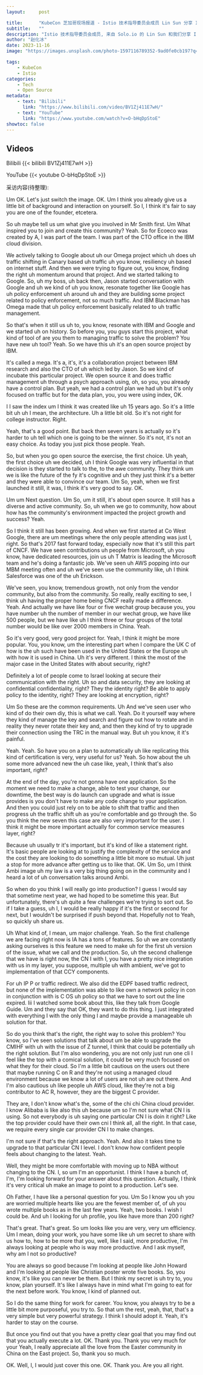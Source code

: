 ```yaml
---
layout:     post

title:      "KubeCon 芝加哥现场报道 - Istio 技术指导委员会成员 Lin Sun 分享 Istio 项目历史与未来展望"
subtitle:   ""
description: "Istio 技术指导委员会成员, 来自 Solo.io 的 Lin Sun 和我们分享 Isito 项目历史与未来展望"
author: "赵化冰"
date: 2023-11-16
image: "https://images.unsplash.com/photo-1597116789352-9ad0fe0cb197?q=80&w=3432&auto=format&fit=crop&ixlib=rb-4.0.3&ixid=M3wxMjA3fDB8MHxwaG90by1wYWdlfHx8fGVufDB8fHx8fA%3D%3D"

tags:
    - KubeCon
    - Istio
categories:
    - Tech
    - Open Source
metadata:
    - text: "Bilibili"
      link: "https://www.bilibili.com/video/BV1Zj411E7wH/"
    - text: "YouTube"
      link: "https://www.youtube.com/watch?v=O-bHqDpStoE"
showtoc: false
---
```


## Videos

Bilibili
{{< bilibili BV1Zj411E7wH >}}

YouTube
{{< youtube O-bHqDpStoE >}}

采访内容(待整理):

Um OK. Let's just switch the image. OK. Um I think you already give us a little bit of background and interaction on yourself. So I, I think it's fair to say you are one of the founder, etcetera.

So uh maybe tell us um what give you involved in Mr Smith first. Um What inspired you to join and create this community? Yeah. So for Ecoeco was created by A, I was part of the team. I was part of the CTO office in the IBM cloud division.

We actively talking to Google about uh our Omega project which uh does uh traffic shifting in Canary based uh traffic uh you know, resiliency uh based on internet stuff. And then we were trying to figure out, you know, finding the right uh momentum around that project. And we started talking to Google. So, uh my boss, uh back then, Jason started conversation with Google and uh we kind of uh you know, resonate together like Google has uh policy enforcement uh around uh and they are building some project related to policy enforcement, not so much traffic. And IBM Blackman has Omega made that uh policy enforcement basically related to uh traffic management.

So that's when it still us uh to, you know, resonate with IBM and Google and we started uh on history. So before you, you guys start this project, what kind of tool of are you them to managing traffic to solve the problem? You have new uh tool? Yeah. So we have this uh it's an open source project by IBM.

It's called a mega. It's a, it's, it's a collaboration project between IBM research and also the CTO of uh which led by Jason. So we kind of incubate this particular project. We open source it and does traffic management uh through a psych approach using, oh, so you, you already have a control plan. But yeah, we had a control plan we had uh but it's only focused on traffic but for the data plan, you, you were using index, OK.

I I saw the index um I think it was created like uh 15 years ago. So it's a little bit uh uh I mean, the architecture. Uh a little bit old. So it's not right for college instructor. Right.

Yeah, that's a good point. But back then seven years is actually so it's harder to uh tell which one is going to be the winner. So it's not, it's not an easy choice. As today you just pick those people. Yeah.

So, but when you go open source the exercise, the first choice. Uh yeah, the first choice uh we decided, uh I think Google was very influential in that decision is they started to talk to the, to the awe community. They think um we is like the future of the fy it's cognitive and uh they just think it's a better and they were able to convince our team. Um So, yeah, when we first launched it still, it was, I think it's very good to say. OK.

Um um Next question. Um So, um it still, it's about open source. It still has a diverse and active community. So, uh when we go to community, how about how has the community's environment impacted the project growth and success? Yeah.

So I think it still has been growing. And when we first started at Co West Google, there are um meetings where the only people attending was just I, right. So that's 2017 fast forward today, especially now that it's still this part of CNCF. We have seen contributions uh people from Microsoft, uh you know, have dedicated resources, join us uh T Matrix is leading the Microsoft team and he's doing a fantastic job. We've seen uh AWS popping into our MBM meeting often and uh we've seen use the community like, uh I think Salesforce was one of the uh Erickson.

We've seen, you know, tremendous growth, not only from the vendor community, but also from the community. So really, really exciting to see, I think uh having the proper home being CNCF really made a difference. Yeah. And actually we have like four or five wechat group because you, you have number uh the number of member in our wechat group, we have like 500 people, but we have like uh I think three or four groups of the total number would be like over 2000 members in China. Yeah.

So it's very good, very good project for. Yeah, I think it might be more popular. You, you know, um the interesting part when I compare the UK C of how is the uh such have been used in the United States or the Europe uh with how it is used in China. Uh it's very different. I think the most of the major case in the United States with about security, right?

Definitely a lot of people come to Israel looking at secure their communication with the right. Uh so and data security, they are looking at confidential confidentiality, right? They the identity right? Be able to apply policy to the identity, right? They are looking at encryption, right?

Um So these are the common requirements. Uh And we've seen user who kind of do their own diy, this is what we call. Yeah. Do it yourself way where they kind of manage the key and search and figure out how to rotate and in reality they never rotate their key and, and then they kind of try to upgrade their connection using the TRC in the manual way. But uh you know, it it's painful.

Yeah. Yeah. So have you on a plan to automatically uh like replicating this kind of certification is very, very useful for us? Yeah. So how about the uh some more advanced new the uh case like, yeah, I think that's also important, right?

At the end of the day, you're not gonna have one application. So the moment we need to make a change, able to test your change, our downtime, the best way is do launch can upgrade and what is issue provides is you don't have to make any code change to your application. And then you could just rely on to be able to shift that traffic and then progress uh the traffic shift uh as you're comfortable and go through the. So you think the new seven this case are also very important for the user. I think it might be more important actually for common service measures layer, right?

Because uh usually tr it's important, but it's kind of like a statement right. It's basic people are looking at to justify the complexity of the service and the cost they are looking to do something a little bit more so mutual. Uh just a stop for more advance after getting us to like that. OK. Um So, um I think Ambi image uh my law is a very big thing going on in the community and I heard a lot of uh conversation talks around Ambi.

So when do you think I will really go into production? I guess I would say that sometime next year, we had hoped to be sometime this year. But unfortunately, there's uh quite a few challenges we're trying to sort out. So if I take a guess, uh I, I would be really happy if it's the first or second for next, but I wouldn't be surprised if push beyond that. Hopefully not to Yeah, so quickly uh share us.

Uh What kind of, I mean, um major challenge. Yeah. So the first challenge we are facing right now is IA has a tons of features. So uh we are constantly asking ourselves is this feature we need to make uh for the first uh version of the issue, what we call and the production. So, uh the second challenge that we have is right now, the CN I with I, you have a pretty nice integration with us in my layer, you suppose, multiple uh with ambient, we've got to implementation of that CCY components.

For uh IP P or traffic redirect. We also did the EDPF based traffic redirect, but none of the implementation was able to like own a network policy in con in conjunction with is C OS uh policy so that we have to sort out the line expired. Iii I watched some book about this, like they talk from Google Guide. Um and they say that OK, they want to do this thing. I just integrated with everything I with the only thing I and maybe provide a manageable uh solution for that.

So do you think that's the right, the right way to solve this problem? You know, so I've seen solutions that talk about um be able to upgrade the CMIHF with uh with the issue of Z tunnel, I think that could be potentially uh the right solution. But I'm also wondering, you are not only just run one cli I feel like the top with a comical solution, it could be very much focused on what they for their cloud. So I'm a little bit cautious on the users out there that maybe running C on R and they're not using a managed cloud environment because we know a lot of users are not uh are out there. And I'm also cautious uh like people uh AWS cloud, like they're not a big contributor to AC R, however, they are the biggest C provider.

They are, I don't know what's the, some of the chi chi China cloud provider. I know Alibaba is like also this uh because um so I'm not sure what CN I is using. So not everybody is uh saying one particular CN I is doin it right? Like the top provider could have their own cni I think all, all the right. In that case, we require every single car provider CN I to make changes.

I'm not sure if that's the right approach. Yeah. And also it takes time to upgrade to that particular CN I level. I don't know how confident people feels about changing to the latest. Yeah.

Well, they might be more comfortable with moving up to NBA without changing to the CN. I, so um I'm an opportunist. I think I have a bunch of, I'm, I'm looking forward for your answer about this question. Actually, I think it's very critical uh make an image to point to a production. Let's see.

Oh Father, I have like a personal question for you. Um So I know you uh you are worried multiple hearts like you are the fewest member of, of uh you wrote multiple books as in the last few years. Yeah, two books. I wish I could be. And uh I looking for uh profile, you like have more than 200 right?

That's great. That's great. So um looks like you are very, very um efficiency. Um I mean, doing your work, you have some like uh um secret to share with us how to, how to be more that you, well, like I said, more productive, I'm always looking at people who is way more productive. And I ask myself, why am I not so productive?

You are always so good because I'm looking at people like John Howard and I'm looking at people like Christian poster wrote five books. So, you know, it's like you can never be them. But I think my secret is uh try to, you know, plan yourself. It's like I always have in mind what I'm going to eat for the next before work. You know, I kind of planned out.

So I do the same thing for work for career. You know, you always try to be a little bit more purposeful, you try to. So that um the rest, yeah, that, that's a very simple but very powerful strategy. I think I should adopt it. Yeah, it's harder to stay on the course.

But once you find out that you have a pretty clear goal that you may find out that you actually execute a lot. OK. Thank you. Thank you very much for your Yeah, I really appreciate all the love from the Easter community in China on the East project. So, thank you so much.

OK. Well, I, I would just cover this one. OK. Thank you. Are you all right.
